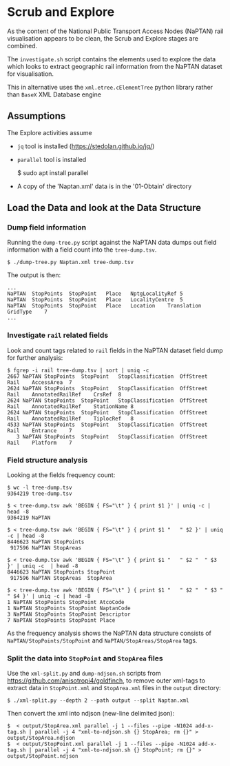 # Scrub and Explore  

As the content of the National Public Transport Access Nodes (NaPTAN) rail visualisation appears to be clean, the Scrub and Explore stages are combined.

The `investigate.sh` script contains the elements used to explore the data which looks to extract geographic rail information from the NaPTAN dataset for visualisation.

This in alternative uses the `xml.etree.cElementTree` python library rather than `BaseX` XML Database engine

## Assumptions  

The Explore activities assume

  * `jq` tool is installed (https://stedolan.github.io/jq/)

  * `parallel` tool is installed

    $ sudo apt install parallel

  * A copy of the 'Naptan.xml' data is in the '01-Obtain' directory

## Load the Data and look at the Data Structure

### Dump field information

Running the `dump-tree.py` script against the NaPTAN data dumps out field information with a field count into the `tree-dump.tsv`.

    $ ./dump-tree.py Naptan.xml tree-dump.tsv

The output is then:

    ...
    NaPTAN	StopPoints	StopPoint	Place	NptgLocalityRef	5
    NaPTAN	StopPoints	StopPoint	Place	LocalityCentre	5
    NaPTAN	StopPoints	StopPoint	Place	Location	Translation	GridType	7
    ...

### Investigate `rail` related fields

Look and count tags related to `rail` fields in the NaPTAN dataset field dump for further analysis:

    $ fgrep -i rail tree-dump.tsv | sort | uniq -c
    2667 NaPTAN	StopPoints	StopPoint	StopClassification	OffStreet	Rail	AccessArea	7
    2624 NaPTAN	StopPoints	StopPoint	StopClassification	OffStreet	Rail	AnnotatedRailRef	CrsRef	8
    2624 NaPTAN	StopPoints	StopPoint	StopClassification	OffStreet	Rail	AnnotatedRailRef	StationName	8
    2624 NaPTAN	StopPoints	StopPoint	StopClassification	OffStreet	Rail	AnnotatedRailRef	TiplocRef	8
    4533 NaPTAN	StopPoints	StopPoint	StopClassification	OffStreet	Rail	Entrance	7
       3 NaPTAN	StopPoints	StopPoint	StopClassification	OffStreet	Rail	Platform	7

### Field structure analysis 

Looking at the fields frequency count:

    $ wc -l tree-dump.tsv
    9364219 tree-dump.tsv
    
    $ < tree-dump.tsv awk 'BEGIN { FS="\t" } { print $1 }' | uniq -c | head -8
    9364219 NaPTAN
    
    $ < tree-dump.tsv awk 'BEGIN { FS="\t" } { print $1 "	" $2 }' | uniq -c | head -8
    8446623 NaPTAN StopPoints
     917596 NaPTAN StopAreas    
    
    $ < tree-dump.tsv awk 'BEGIN { FS="\t" } { print $1 "	" $2 "	" $3 }' | uniq -c  | head -8
    8446623 NaPTAN StopPoints StopPoint
     917596 NaPTAN StopAreas  StopArea

    $ < tree-dump.tsv awk 'BEGIN { FS="\t" } { print $1 "	" $2 "	" $3 "	" $4 }' | uniq -c | head -8
    1 NaPTAN StopPoints StopPoint AtcoCode
    1 NaPTAN StopPoints StopPoint NaptanCode
    3 NaPTAN StopPoints StopPoint Descriptor
    7 NaPTAN StopPoints StopPoint Place

As the frequency analysis shows the NaPTAN data structure consists of `NaPTAN/StopPoints/StopPoint` and `NaPTAN/StopAreas/StopArea` tags.

### Split the data into `StopPoint` and `StopArea` files

Use the `xml-split.py` and `dump-ndjson.sh` scripts from <https://github.com/anisotropi4/goldfinch>, to remove outer xml-tags to extract data in `StopPoint.xml` and `StopArea.xml` files in the `output` directory: 

    $ ./xml-split.py --depth 2 --path output --split Naptan.xml

Then convert the xml into ndjson (new-line delimited json):

    $  < output/StopArea.xml parallel -j 1 --files --pipe -N1024 add-x-tag.sh | parallel -j 4 "xml-to-ndjson.sh {} StopArea; rm {}" > output/StopArea.ndjson
    $  < output/StopPoint.xml parallel -j 1 --files --pipe -N1024 add-x-tag.sh | parallel -j 4 "xml-to-ndjson.sh {} StopPoint; rm {}" > output/StopPoint.ndjson

